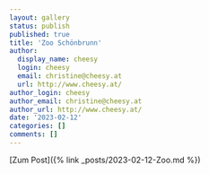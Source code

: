 ```yaml
---
layout: gallery
status: publish
published: true
title: 'Zoo Schönbrunn'
author:
  display_name: cheesy
  login: cheesy
  email: christine@cheesy.at
  url: http://www.cheesy.at/
author_login: cheesy
author_email: christine@cheesy.at
author_url: http://www.cheesy.at/
date: '2023-02-12'
categories: []
comments: []
---
```


[Zum Post]({% link _posts/2023-02-12-Zoo.md %})